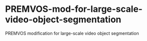 # PREMVOS-mod-for-large-scale-video-object-segmentation
PREMVOS modification for large-scale video object segmentation
